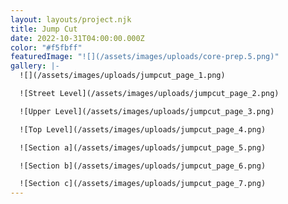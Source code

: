 ```yaml
---
layout: layouts/project.njk
title: Jump Cut
date: 2022-10-31T04:00:00.000Z
color: "#f5fbff"
featuredImage: "![](/assets/images/uploads/core-prep.5.png)"
gallery: |-
  ![](/assets/images/uploads/jumpcut_page_1.png)

  ![Street Level](/assets/images/uploads/jumpcut_page_2.png)

  ![Upper Level](/assets/images/uploads/jumpcut_page_3.png)

  ![Top Level](/assets/images/uploads/jumpcut_page_4.png)

  ![Section a](/assets/images/uploads/jumpcut_page_5.png)

  ![Section b](/assets/images/uploads/jumpcut_page_6.png)

  ![Section c](/assets/images/uploads/jumpcut_page_7.png)
---
```

